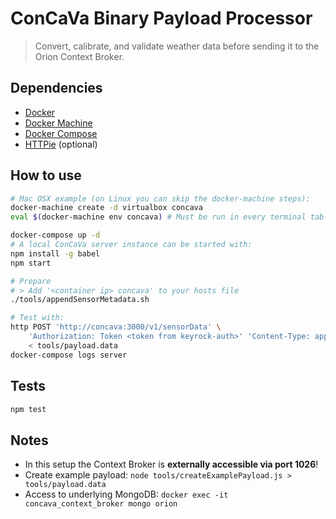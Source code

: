# ConCaVa Binary Payload Processor

> Convert, calibrate, and validate weather data before sending it to the Orion Context Broker.

## Dependencies

- [Docker](http://docs.docker.com/)
- [Docker Machine](https://docs.docker.com/machine/)
- [Docker Compose](http://docs.docker.com/compose/)
- [HTTPie](https://github.com/jkbrzt/httpie) (optional)

## How to use

```bash
# Mac OSX example (on Linux you can skip the docker-machine steps):
docker-machine create -d virtualbox concava
eval $(docker-machine env concava) # Must be run in every terminal tab

docker-compose up -d
# A local ConCaVa server instance can be started with:
npm install -g babel
npm start

# Prepare
# > Add '<container ip> concava' to your hosts file
./tools/appendSensorMetadata.sh

# Test with:
http POST 'http://concava:3000/v1/sensorData' \
	'Authorization: Token <token from keyrock-auth>' 'Content-Type: application/octet-stream' \
	< tools/payload.data
docker-compose logs server
```

## Tests

```bash
npm test
```

## Notes

- In this setup the Context Broker is __externally accessible via port 1026__!
- Create example payload: `node tools/createExamplePayload.js > tools/payload.data`
- Access to underlying MongoDB: `docker exec -it concava_context_broker mongo orion`

